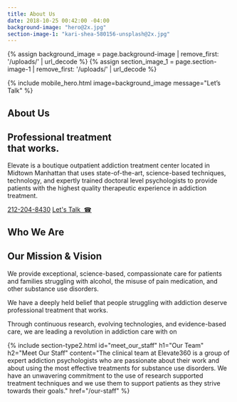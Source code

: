 ```yaml
---
title: About Us
date: 2018-10-25 00:42:00 -04:00
background-image: "hero@2x.jpg"
section-image-1: "kari-shea-580156-unsplash@2x.jpg"
---
```

{% assign background_image = page.background-image | remove_first: '/uploads/' | url_decode %}
{% assign section_image_1 = page.section-image-1 | remove_first: '/uploads/' | url_decode %}

{% include mobile_hero.html image=background_image message="Let’s Talk" %}

<section id="about_us_hero" class="hero" style="background-image: url('{% asset '{{ background_image }}' @path %}')">
    <div class="section-content">
        <div class="section-content-inner">
            <h1>About Us</h1>
            <h2>Professional treatment <br class="only-desktop" />that works.</h2>
            <p>
                Elevate is a boutique outpatient addiction treatment center located in Midtown Manhattan that uses state-of-the-art, science-based techniques, technology, and expertly trained doctoral level psychologists to provide patients with the highest quality therapeutic experience in addiction treatment.
            </p>
            <a href="tel:1-212-204-8430" class="button rounded only-desktop">212-204-8430</a>
            <a href="tel:1-212-204-8430" class="button rounded only-mobile">Let's Talk &nbsp;&#x260E;</a>
        </div>
    </div>
</section>

<section id="who_we_are">
    <h1 class="small small-full-width">Who We Are</h1>
    <div class="inner-content-holder">
        <div class="section-content">
            <h2>Our Mission & Vision</h2>
            <p>
                We provide exceptional, science-based, compassionate care for patients and families struggling with alcohol, the misuse of pain medication, and other substance use disorders.
            </p>
            <p>
                We have a deeply held belief that people struggling with addiction deserve professional treatment that works.
            </p>
            <p>
                Through continuous research, evolving technologies, and evidence-based care, we are leading a revolution in addiction care with on
            </p>
            <!-- <a class="learn-more">Learn More &#x2192;</a> -->
        </div>
        <div class="side-image" style="background-image: url('{% asset '{{ section_image_1 }}' @path %}')"></div>
    </div>
</section>
{% include section-type2.html
    id="meet_our_staff"
    h1="Our Team"
    h2="Meet Our Staff"
    content="The clinical team at Elevate360 is a group of expert addiction psychologists who are passionate about their work and about using the most effective treatments for substance use disorders. We have an unwavering commitment to the use of research supported treatment techniques and we use them to support patients as they strive towards their goals."
    href="/our-staff"
%}
